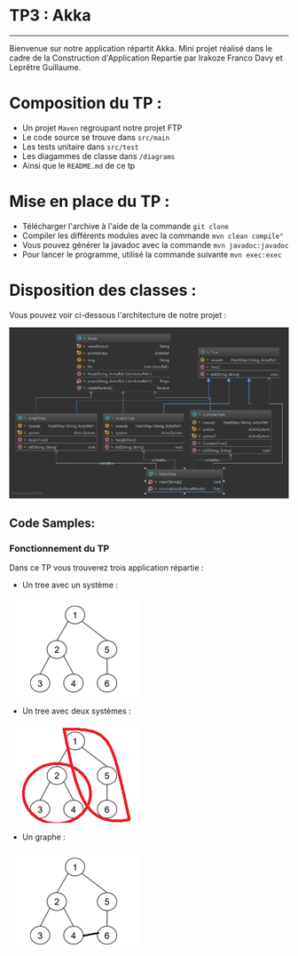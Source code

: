 TP3 : Akka
===================



----------
<p> Bienvenue sur notre application répartit Akka. Mini projet réalisé dans le cadre de la Construction d'Application Repartie par Irakoze Franco Davy et Leprêtre Guillaume. </p>


# Composition du TP :

- Un projet `Maven` regroupant notre projet FTP
- Le code source se trouve dans `src/main`
- Les tests unitaire dans `src/test`
- Les diagammes de classe dans `/diagrams`
- Ainsi que le `README.md` de ce tp

# Mise en place du TP :

- Télécharger l'archive à l'aide de la commande `git clone`
- Compiler les différents modules avec la commande `mvn clean compile"`
- Vous pouvez générer la javadoc avec la commande `mvn javadoc:javadoc`
- Pour lancer le programme, utilisé la commande suivante `mvn exec:exec`

# Disposition des classes :

Vous pouvez voir ci-dessous l'architecture de notre projet : 

![image](img/uml.png)

## Code Samples:

### Fonctionnement du TP

Dans ce TP vous trouverez trois application répartie :

- Un tree avec un système : 

![image](img/simpleTree.png)

- Un tree avec deux systèmes : 

![image](img/complexTree.png)

- Un graphe : 

![image](img/graphe.png)

 				

